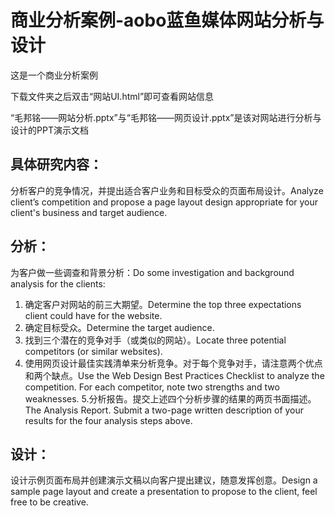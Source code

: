 # 商业分析案例-aobo蓝鱼媒体网站分析与设计

这是一个商业分析案例

下载文件夹之后双击“网站UI.html”即可查看网站信息

“毛邦铭——网站分析.pptx”与“毛邦铭——网页设计.pptx”是该对网站进行分析与设计的PPT演示文档

## 具体研究内容：

分析客户的竞争情况，并提出适合客户业务和目标受众的页面布局设计。Analyze client’s competition and propose a page layout design appropriate for your client's business and target audience.

## 分析：
为客户做一些调查和背景分析：Do some investigation and background analysis for the clients:
1. 确定客户对网站的前三大期望。Determine the top three expectations client could have for the website.
2. 确定目标受众。Determine the target audience. 
3. 找到三个潜在的竞争对手（或类似的网站）。Locate three potential competitors (or similar websites). 
4. 使用网页设计最佳实践清单来分析竞争。对于每个竞争对手，请注意两个优点和两个缺点。Use the Web Design Best Practices Checklist to analyze the competition. For each competitor, note two strengths and two weaknesses. 
5.分析报告。提交上述四个分析步骤的结果的两页书面描述。The Analysis Report. Submit a two-page written description of your results for the four analysis steps above.
## 设计：
设计示例页面布局并创建演示文稿以向客户提出建议，随意发挥创意。Design a sample page layout and create a presentation to propose to the client, feel free to be creative.
